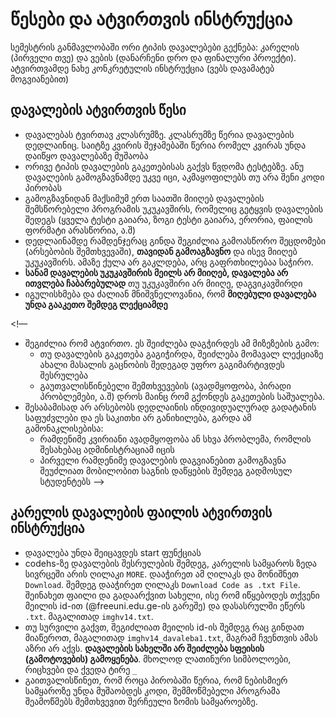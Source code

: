 
# წესები და ატვირთვის ინსტრუქცია
სემესტრის განმავლობაში ორი ტიპის დავალებები გექნება: კარელის (პირველი თვე) და ვების (დანარჩენი დრო და ფინალური პროექტი). ატვირთვამდე ნახე კონკრეტულის ინსტრუქცია (ვებს დავამატებ მოგვიანებით)

## დავალების ატვირთვის წესი
- დავალებას ტვირთავ კლასრუმზე. კლასრუმზე წერია დავალების დედლაინიც. საიტზე კვირის შეჯამებაში წერია რომელ კვირას უნდა დაიწყო დავალებაზე მუშაობა
- ორივე ტიპის დავალების გაკეთებისას გაქვს წვდომა ტესტებზე. ანუ დავალების გამოგზავნამდე უკვე იცი, აკმაყოფილებს თუ არა შენი კოდი პირობას
- გამოგზავნიდან მაქსიმუმ ერთ საათში მიიღებ დავალების შემსწორებელი პროგრამის უკუკავშირს, რომელიც გეტყვის დავალების შედეგს (ყველა ტესტი გაიარა, ზოგი ტესტი გაიარა, ერორია, ფაილის ფორმატი არასწორია, ა.შ)
- დედლაინამდე რამდენჯერაც გინდა შეგიძლია გამოასწორო შეცდომები (არსებობის შემთხვევაში), **თავიდან გამოაგზავნო** და ისევ მიიღებ უკუკავშირს. ამაზე ქულა არ გაკლდება, არც გაფრთხილებაა საჭირო.
- **სანამ დავალების უკუკავშირის მეილს არ მიიღებ, დავალება არ ითვლება ჩაბარებულად** თუ უკუკავშირი არ მიიღე, დაგვიკავშირდი
- იგულისხმება და ძალიან მნიშვნელოვანია, რომ **მიღებული დავალება უნდა გააკეთო შემდეგ ლექციამდე**

\<!—
-   შეგიძლია რომ ატვირთო. ეს შეიძლება დაგჭირდეს ამ მიზეზების გამო:
	+ თუ დავალების გაკეთება გაგიჭირდა, შეიძლება მომავალ ლექციაზე ახალი მასალის გაცნობის შედეგად უფრო გაგიმარტივდეს შესრულება
	+ გაუთვალისწინებელი შემთხვევების (ავადმყოფობა, პირადი პრობლემები, ა.შ) დროს მაინც რომ გქონდეს გაკეთების საშუალება.
- შესაბამისად არ არსებობს დედლაინის ინდივიდუალურად გადატანის საფუძვლები და ეს საკითხი არ განიხილება, გარდა ამ გამონაკლისებისა:
	- რამდენიმე კვირიანი ავადმყოფობა ან სხვა პრობლემა, რომლის შესახებაც ადმინისტრაციამ იცის
	- პირველი რამდენიმე დავალების დაგვიანებით გამოგზავნა შეუძლიათ მობილობით საგნის დაწყების შემდეგ გადმოსულ სტუდენტებს 
—\>


## კარელის დავალების ფაილის ატვირთვის ინსტრუქცია
- დავალება უნდა შეიცავდეს start ფუნქციას
- codehs-ზე დავალების შესრულების შემდეგ, კარელის სამყაროს ზედა სივრცეში არის ღილაკი `MORE`. დააჭირეთ ამ ღილაკს და მონიშნეთ `Download`. შემდეგ დააჭირეთ ღილაკს `Download Code as .txt File`. შეინახეთ ფაილი და გადაარქვით სახელი, ისე რომ იწყებოდეს თქვენი მეილის id-ით (@freeuni.edu.ge-ის გარეშე)  და დასასრულში ეწერს `.txt`. მაგალითად `imghv14.txt`. 
- თუ სურვილი გაქვთ, შეგიძლიათ მეილის id-ის შემდეგ რაც გინდათ მიაწეროთ, მაგალითად `imghv14_davaleba1.txt`, მაგრამ ჩვენთვის ამას აზრი არ აქვს. **დავალების სახელში არ შეიძლება სფეისის (გამოტოვების) გამოყენება**. მხოლოდ ლათინური სიმბოლოები, რიცხვები და ქვედა ტირე `_`
- გაითვალისწინეთ, რომ როცა პირობაში წერია, რომ ნებისმიერ სამყაროზე უნდა მუშაობდეს კოდი, შემმოწმებელი პროგრამა შეამოწმებს შემთხვევით შერჩეული ზომის სამყაროებზე. 